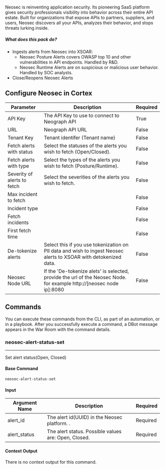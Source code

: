 Neosec is reinventing application security. Its pioneering SaaS platform gives security professionals visibility into behavior across their entire API estate. Built for organizations that expose APIs to partners, suppliers, and users, Neosec discovers all your APIs, analyzes their behavior, and stops threats lurking inside.

##### What does this pack do?

- Ingests alerts from Neosec into XSOAR: 
  - Neosec Posture Alerts covers OWASP top 10 and other vulnerabilities in API endpoints. Handled by R&D. 
  - Neosec Runtime Alerts are on suspicious or malicious user behavior. Handled by SOC analysts.
- Close/Reopens Neosec Alerts

## Configure Neosec in Cortex


| **Parameter** | **Description** | **Required** |
| --- | --- | --- |
| API Key | The API Key to use to connect to Neograph API | True |
| URL | Neograph API URL  | False |
| Tenant Key | Tenant identifer (Tenant name) | False |
| Fetch alerts with status | Select the statuses of the alerts you wish to fetch (Open/Closed). | False |
| Fetch alerts with type | Select the types of the alerts you wish to fetch (Posture/Runtime). | False |
| Severity of alerts to fetch | Select the severities of the alerts you wish to fetch.  | False |
| Max incident to fetch |  | False |
| Incident type |  | False |
| Fetch incidents |  | False |
| First fetch time |  | False |
| De-tokenize alerts | Select this if you use tokenization on PII data and wish to ingest Neosec alerts to XSOAR with detokenized data.  | False |
| Neosec Node URL | If the 'De-tokenize alets' is selected, provide the url of the Neosec Node. for example http://[neosec node ip]:8080   | False |


## Commands

You can execute these commands from the CLI, as part of an automation, or in a playbook.
After you successfully execute a command, a DBot message appears in the War Room with the command details.

### neosec-alert-status-set

***
Set alert status(Open, Closed)


#### Base Command

`neosec-alert-status-set`

#### Input

| **Argument Name** | **Description** | **Required** |
| --- | --- | --- |
| alert_id | The alert id(UUID) in the Neosec platform. . | Required | 
| alert_status | The alert status. Possible values are: Open, Closed. | Required | 


#### Context Output

There is no context output for this command.